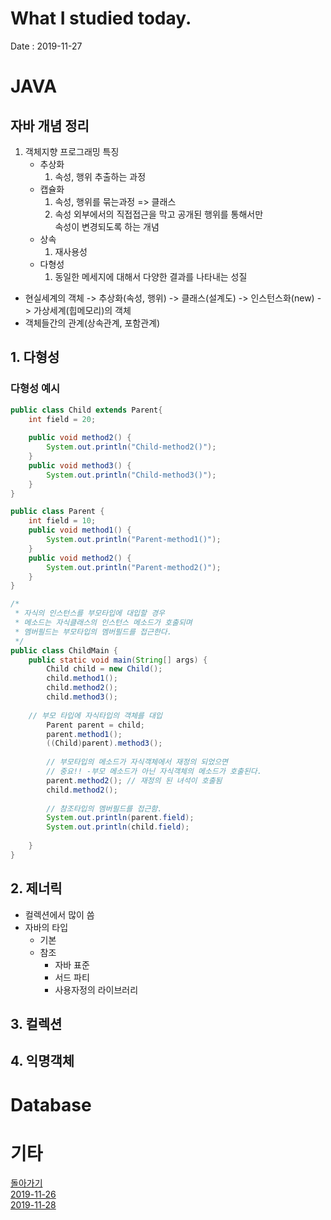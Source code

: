# What I studied today.
Date : 2019-11-27

# JAVA
## 자바 개념 정리
1. 객체지향 프로그래밍 특징
    - 추상화
        1. 속성, 행위 추출하는 과정
    - 캡슐화
        1. 속성, 행위를 묶는과정 => 클래스
        2. 속성 외부에서의 직접접근을 막고 공개된 행위를 통해서만  
        속성이 변경되도록 하는 개념
    - 상속
        1. 재사용성
    - 다형성
        1. 동일한 메세지에 대해서 다양한 결과를 나타내는 성질
* 현실세계의 객체 -> 추상화(속성, 행위) -> 클래스(설계도) -> 인스턴스화(new) -> 가상세계(힙메모리)의 객체
* 객체들간의 관계(상속관계, 포함관계)
## 1. 다형성
### 다형성 예시
```java
public class Child extends Parent{
	int field = 20;
	
	public void method2() {
		System.out.println("Child-method2()");
	}
	public void method3() {
		System.out.println("Child-method3()");
	}
}

public class Parent {
	int field = 10;
	public void method1() {
		System.out.println("Parent-method1()");
	}
	public void method2() {
		System.out.println("Parent-method2()");
	}
}

/*
 * 자식의 인스턴스를 부모타입에 대입할 경우
 * 메소드는 자식클래스의 인스턴스 메소드가 호출되며
 * 멤버필드는 부모타입의 멤버필드를 접근한다.
 */
public class ChildMain {
	public static void main(String[] args) {
		Child child = new Child();
		child.method1();
		child.method2();
		child.method3();
		
    // 부모 타입에 자식타입의 객체를 대입
		Parent parent = child;
		parent.method1();
		((Child)parent).method3();
		
		// 부모타입의 메소드가 자식객체에서 재정의 되었으면 
		// 중요!! -부모 메소드가 아닌 자식객체의 메소드가 호출된다.
		parent.method2(); // 재정의 된 녀석이 호출됨
		child.method2();
		
		// 참조타입의 멤버필드를 접근함. 
		System.out.println(parent.field);
		System.out.println(child.field);
		
	}
}
```
## 2. 제너릭
* 컬렉션에서 많이 씀
* 자바의 타입
    * 기본
    * 참조
        * 자바 표준
        * 서드 파티
        * 사용자정의 라이브러리
## 3. 컬렉션
## 4. 익명객체

# Database
# 기타

[돌아가기](../README.md)  
[2019-11-26](whatIStudied_191126.md)  
[2019-11-28](whatIStudied_191128.md) 